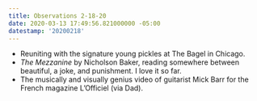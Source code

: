```yaml
---
title: Observations 2-18-20
date: 2020-03-13 17:49:56.821000000 -05:00
datestamp: '20200218'
---
```


- Reuniting with the signature young pickles at The Bagel in Chicago.
- *The Mezzanine* by Nicholson Baker, reading somewhere between beautiful, a joke, and punishment. I love it so far.
- The musically and visually genius video of guitarist Mick Barr for the French magazine L’Officiel (via Dad).
